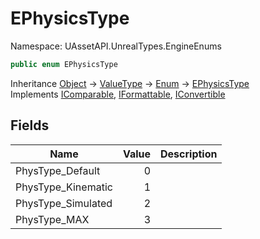 # EPhysicsType

Namespace: UAssetAPI.UnrealTypes.EngineEnums

```csharp
public enum EPhysicsType
```

Inheritance [Object](https://docs.microsoft.com/en-us/dotnet/api/system.object) → [ValueType](https://docs.microsoft.com/en-us/dotnet/api/system.valuetype) → [Enum](https://docs.microsoft.com/en-us/dotnet/api/system.enum) → [EPhysicsType](./uassetapi.unrealtypes.engineenums.ephysicstype.md)<br>
Implements [IComparable](https://docs.microsoft.com/en-us/dotnet/api/system.icomparable), [IFormattable](https://docs.microsoft.com/en-us/dotnet/api/system.iformattable), [IConvertible](https://docs.microsoft.com/en-us/dotnet/api/system.iconvertible)

## Fields

| Name | Value | Description |
| --- | --: | --- |
| PhysType_Default | 0 |  |
| PhysType_Kinematic | 1 |  |
| PhysType_Simulated | 2 |  |
| PhysType_MAX | 3 |  |
